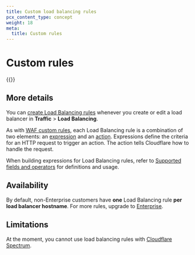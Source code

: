```yaml
---
title: Custom load balancing rules
pcx_content_type: concept
weight: 18
meta:
  title: Custom rules
---
```


# Custom rules

{{<render file="_custom-rules-definition.md">}}

## More details

You can [create Load Balancing rules](/load-balancing/additional-options/load-balancing-rules/create-rules/) whenever you create or edit a load balancer in **Traffic** > **Load Balancing**.

As with [WAF custom rules](/waf/custom-rules/), each Load Balancing rule is a combination of two elements: an [expression](/load-balancing/additional-options/load-balancing-rules/expressions/) and an [action](/load-balancing/additional-options/load-balancing-rules/actions/). Expressions define the criteria for an HTTP request to trigger an action. The action tells Cloudflare how to handle the request.

When building expressions for Load Balancing rules, refer to [Supported fields and operators](/load-balancing/additional-options/load-balancing-rules/reference/) for definitions and usage.

## Availability

By default, non-Enterprise customers have **one** Load Balancing rule **per load balancer hostname**. For more rules, upgrade to [Enterprise](https://www.cloudflare.com/enterprise/).

## Limitations

At the moment, you cannot use load balancing rules with [Cloudflare Spectrum](/spectrum/about/load-balancer/).
